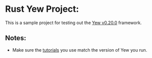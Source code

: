 # Rust Yew Project:
This is a sample project for testing out the [Yew v0.20.0](https://docs.rs/yew/0.20.0/yew/index.html) framework.

## Notes:
- Make sure the [tutorials](https://yew.rs/docs/tutorial) you use match the version of Yew you run.